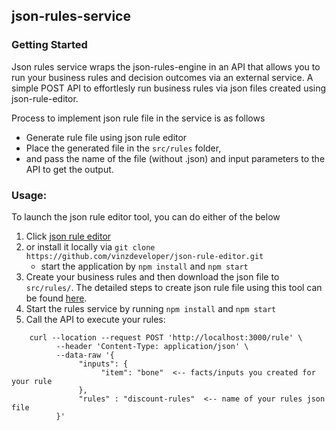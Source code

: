 ## json-rules-service

### Getting Started

Json rules service wraps the json-rules-engine in an API that allows you to run your business rules and decision outcomes via an external service. A simple POST API to effortlesly run business rules via json files created using json-rule-editor.

Process to implement json rule file in the service is as follows

- Generate rule file using json rule editor
- Place the generated file in the `src/rules` folder,
- and pass the name of the file (without .json) and input parameters to the API to get the output.

### Usage:

To launch the json rule editor tool, you can do either of the below

1. Click [json rule editor](https://www.json-rule-editor.com)
2. or install it locally via `git clone https://github.com/vinzdeveloper/json-rule-editor.git`
   - start the application by `npm install` and `npm start`
3. Create your business rules and then download the json file to `src/rules/`. The detailed steps to create json rule file using this tool can be found [here](https://vinzdeveloper.github.io/json-rule-editor/docs/create-rules.html).
4. Start the rules service by running `npm install` and `npm start`
5. Call the API to execute your rules:

```
    curl --location --request POST 'http://localhost:3000/rule' \
          --header 'Content-Type: application/json' \
          --data-raw '{
               "inputs": {
                    "item": "bone"  <-- facts/inputs you created for your rule
               },
               "rules" : "discount-rules"  <-- name of your rules json file
          }'

```
